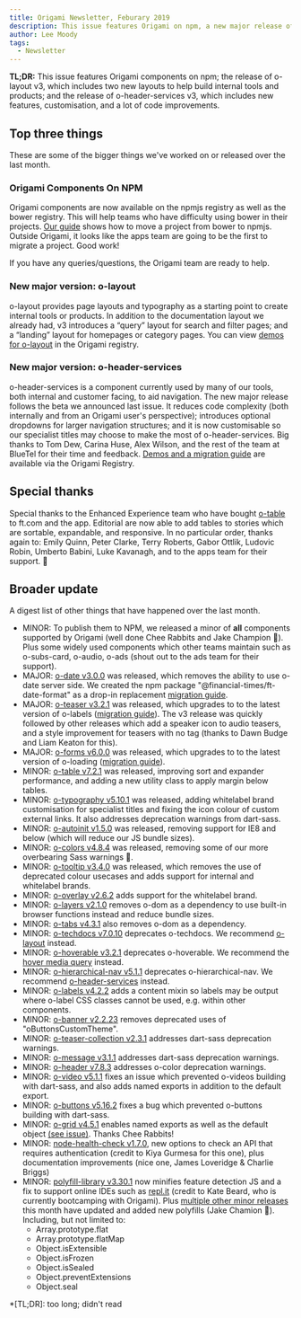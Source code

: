 ```yaml
---
title: Origami Newsletter, Feburary 2019
description: This issue features Origami on npm, a new major release of o-layout, and a new major release of o-header-services.
author: Lee Moody
tags:
  - Newsletter
---
```


**TL;DR:** This issue features Origami components on npm; the release of o-layout v3, which includes two new layouts to help build internal tools and products; and the release of o-header-services v3, which includes new features, customisation, and a lot of code improvements.

## Top three things

These are some of the bigger things we've worked on or released over the last month.

### Origami Components On NPM

Origami components are now available on the npmjs registry as well as the bower registry. This will help teams who have difficulty using bower in their projects. [Our guide](/documentation/tutorials/bower-to-npm) shows how to move a project from bower to npmjs. Outside Origami, it looks like the apps team are going to be the first to migrate a project. Good work!

If you have any queries/questions, the Origami team are ready to help.

### New major version: o-layout

o-layout provides page layouts and typography as a starting point to create internal tools or products. In addition to the documentation layout we already had, v3 introduces a “query” layout for search and filter pages; and a “landing” layout for homepages or category pages. You can view <a href="https://registry.origami.ft.com/components/o-layout">demos for o-layout</a> in the Origami registry.

### New major version: o-header-services

o-header-services is a component currently used by many of our tools, both internal and customer facing, to aid navigation. The new major release follows the beta we announced last issue. It reduces code complexity (both internally and from an Origami user's perspective); introduces optional dropdowns for larger navigation structures; and it is now customisable so our specialist titles may choose to make the most of o-header-services. Big thanks to Tom Dew, Carina Huse, Alex Wilson, and the rest of the team at BlueTel for their time and feedback. <a href="https://registry.origami.ft.com/components/o-header-services">Demos and a migration guide</a> are available via the Origami Registry.

## Special thanks

Special thanks to the Enhanced Experience team who have bought <a href="https://registry.origami.ft.com/components/o-table">o-table</a> to ft.com and the app. Editorial are now able to add tables to stories which are sortable, expandable, and responsive. In no particular order, thanks again to: Emily Quinn, Peter Clarke, Terry Roberts, Gabor Ottlik, Ludovic Robin, Umberto Babini, Luke Kavanagh, and to the apps team for their support. 👏

## Broader update

A digest list of other things that have happened over the last month.

- MINOR: To publish them to NPM, we released a minor of **all** components supported by Origami (well done Chee Rabbits and Jake Champion 🙌). Plus some widely used components which other teams maintain such as o-subs-card, o-audio, o-ads (shout out to the ads team for their support).
- MAJOR: <a href="https://registry.origami.ft.com/components/o-date@3.0.0">o-date v3.0.0</a> was released, which removes the ability to use o-date server side. We created the npm package "@financial-times/ft-date-format" as a drop-in replacement <a href="https://github.com/Financial-Times/o-date#migrating-from-v2-to-v3">migration guide</a>.
- MAJOR: <a href="https://registry.origami.ft.com/components/o-teaser@3.2.1">o-teaser v3.2.1</a> was released, which upgrades to to the latest version of o-labels (<a href="https://registry.origami.ft.com/components/o-teaser@3.2.1/readme#upgrade-from-v2xx-to-v3xx">migration guide</a>). The v3 release was quickly followed by other releases which add a speaker icon to audio teasers, and a style improvement for teasers with no tag (thanks to Dawn Budge and Liam Keaton for this).
- MAJOR: <a href="https://registry.origami.ft.com/components/o-forms@6.0.0">o-forms v6.0.0</a> was released, which upgrades to to the latest version of o-loading (<a href="https://registry.origami.ft.com/components/o-forms@6.0.0/readme#upgrade-from-v5xx-to-v6xx">migration guide</a>).
- MINOR: <a href="https://registry.origami.ft.com/components/o-table@7.2.1">o-table v7.2.1</a> was released, improving sort and expander performance, and adding a new utility class to apply margin below tables.
- MINOR: <a href="https://registry.origami.ft.com/components/o-typography@5.10.0">o-typography v5.10.1</a> was released, adding whitelabel brand customisation for specialist titles and fixing the icon colour of custom external links. It also addresses deprecation warnings from dart-sass.
- MINOR: <a href="https://registry.origami.ft.com/components/o-autoinit@1.5.0">o-autoinit v1.5.0</a> was released, removing support for IE8 and below (which will reduce our JS bundle sizes).
- MINOR: <a href="https://registry.origami.ft.com/components/o-colors@4.8.4">o-colors v4.8.4</a> was released, removing some of our more overbearing Sass warnings 🎉.
- MINOR: <a href="https://registry.origami.ft.com/components/o-tooltip@3.4.0">o-tooltip v3.4.0</a> was released, which removes the use of deprecated colour usecases and adds support for internal and whitelabel brands.
- MINOR: <a href="https://registry.origami.ft.com/components/o-overlay@2.6.2">o-overlay v2.6.2</a> adds support for the whitelabel brand.
- MINOR: <a href="https://registry.origami.ft.com/components/o-layers@2.1.0">o-layers v2.1.0</a> removes o-dom as a dependency to use built-in browser functions instead and reduce bundle sizes.
- MINOR: <a href="https://registry.origami.ft.com/components/o-tabs@4.3.1">o-tabs v4.3.1</a> also removes o-dom as a dependency.
- MINOR: <a href="https://registry.origami.ft.com/components/o-techdocs@7.0.10">o-techdocs v7.0.10</a> deprecates o-techdocs. We recommend <a href="https://registry.origami.ft.com/components/o-layout">o-layout</a> instead.
- MINOR: <a href="https://registry.origami.ft.com/components/o-hoverable@3.2.1">o-hoverable v3.2.1</a> deprecates o-hoverable. We recommend the <a href="https://developer.mozilla.org/en-US/docs/Web/CSS/@media/hover">hover media query</a> instead.
- MINOR: <a href="https://registry.origami.ft.com/components/o-hierarchical-nav@5.1.1">o-hierarchical-nav v5.1.1</a> deprecates o-hierarchical-nav. We recommend <a href="https://registry.origami.ft.com/components/o-header-services">o-header-services</a> instead.
- MINOR: <a href="https://registry.origami.ft.com/components/o-labels@4.2.2">o-labels v4.2.2</a> adds a content mixin so labels may be output where o-label CSS classes cannot be used, e.g. within other components.
- MINOR: <a href="https://registry.origami.ft.com/components/o-banner@2.2.23">o-banner v2.2.23</a> removes deprecated uses of "oButtonsCustomTheme".
- MINOR: <a href="https://registry.origami.ft.com/components/o-teaser-collection@2.3.1">o-teaser-collection v2.3.1</a> addresses dart-sass deprecation warnings.
- MINOR: <a href="https://registry.origami.ft.com/components/o-message@3.1.1">o-message v3.1.1</a> addresses dart-sass deprecation warnings.
- MINOR: <a href="https://registry.origami.ft.com/components/o-header@7.8.3">o-header v7.8.3</a> addresses o-color deprecation warnings.
- MINOR: <a href="https://registry.origami.ft.com/components/o-video@5.1.1">o-video v5.1.1</a> fixes an issue which prevented o-videos building with dart-sass, and also adds named exports in addition to the default export.
- MINOR: <a href="https://registry.origami.ft.com/components/o-buttons@5.16.2">o-buttons v5.16.2</a> fixes a bug which prevented o-buttons building with dart-sass.
- MINOR: <a href="https://registry.origami.ft.com/components/o-grid@4.5.1">o-grid v4.5.1</a> enables named exports as well as the default object <a href="https://github.com/Financial-Times/o-grid/issues/177">(see issue)</a>. Thanks Chee Rabbits!
- MINOR: <a href="https://registry.origami.ft.com/components/node-health-check@1.7.0">node-health-check v1.7.0</a>, new options to check an API that requires authentication (credit to Kiya Gurmesa for this one), plus documentation improvements (nice one, James Loveridge & Charlie Briggs)
- MINOR: <a href="https://github.com/Financial-Times/polyfill-library/releases">polyfill-library v3.30.1</a> now minifies feature detection JS and a fix to support online IDEs such as <a href="https://repl.it/">repl.it</a> (credit to Kate Beard, who is currently bootcamping with Origami). Plus <a href="https://github.com/Financial-Times/polyfill-library/releases" class="o-typography-link--external">multiple other minor releases</a> this month have updated and added new polyfills (Jake Chamion 💪). Including, but not limited to:
  - Array.prototype.flat
  - Array.prototype.flatMap
  - Object.isExtensible
  - Object.isFrozen
  - Object.isSealed
  - Object.preventExtensions
  - Object.seal

\*[TL;DR]: too long; didn't read
